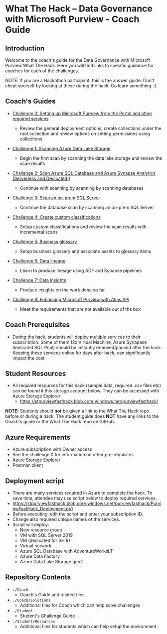 # What The Hack – Data Governance with Microsoft Purview - Coach Guide

## Introduction

Welcome to the coach's guide for the Data Governance with Microsoft Purview What The Hack. Here you will find links to specific guidance for coaches for each of the challenges.

NOTE: If you are a Hackathon participant, this is the answer guide. Don't cheat yourself by looking at these during the hack! Go learn something. :)

## Coach's Guides 

- [Challenge 0: Setting up Microsoft Purview from the Portal and other required services](./Solution0.md)
	 - Review the general deployment options, create collections under the root collection and review options on setting permissions using collections 

- [Challenge 1: Scanning Azure Data Lake Storage](./Solution1.md)
	 - Begin the first scan by scanning the data lake storage and review the scan results 

- [Challenge 2: Scan Azure SQL Database and Azure Synapse Analytics (Serverless and Dedicated)](./Solution2.md)) 
	 - Continue with scanning by scanning by scanning databases 

- [Challenge 3: Scan an on-prem SQL Server](./Solution3.md)
	 - Continue the database scan by scanning an on-prem SQL Server 

- [Challenge 4: Create custom classifications](./Solution4.md)
	 - Setup custom classifications and review the scan results with incremental scans 

- [Challenge 5: Business glossary](./Solution5.md)
	 - Setup business glossary and associate assets to glossary items 

- [Challenge 6: Data lineage](./Solution6.md)
	 - Learn to produce lineage using ADF and Synapse pipelines 

- [Challenge 7: Data insights](./Solution7.md)
	 - Produce insights on the work done so far 

- [Challenge 8: Enhancing Microsoft Purview with Atlas API](./Solution8.md)
	 - Meet the requirements that are not available out of the box 
  
## Coach Prerequisites
- During the hack, students will deploy multiple services to their subscribtion. Some of them (2x Virtual Machine, Azure Synapase dedicated SQL Pool) should be instantly removed/paused after the hack. Keeping these services online for days after hack, can significantly impact the cost.

## Student Resources
- All required resources for this hack (sample data, required .csv files etc) can be found it this storage account below. They can be accessed with Azure Storage Explorer:
    - https://stpurviewfasthack.blob.core.windows.net/purviewfasthack/

**NOTE:** Students should **not** be given a link to the What The Hack repo before or during a hack. The student guide does **NOT** have any links to the Coach's guide or the What The Hack repo on GitHub.  

## Azure Requirements

- Azure subscription with Owner access 
- See the challenge 0 for information on other pre-requisites 
- Azure Storage Explorer
- Postman client

## Deployment script 

- There are many services required in Azure to complete the hack. To save time, attendee may use script below to deploy required services. 
- https://stpurviewfasthack.blob.core.windows.net/purviewfasthack/PurviewFastHack_Deployment.ps1  
- Before executing, edit the script and enter your subscription ID. 
- Change also required unique names of the services. 
- Script will deploy: 
  - New resource group 
  - VM with SQL Server 2019 
  - VM (dedicated for SHIR) 
  - Virtual network 
  - Azure SQL Database with AdventureWorksLT 
  - Azure Data Factory 
  - Azure Data Lake Storage gen2 


## Repository Contents

- `./Coach`
  - Coach's Guide and related files
- `./Coach/Solutions`
  - Additional files for Coach which can help solve challenges
- `./Student`
  - Student's Challenge Guide
- `./Student/Resources`
  - Additional files for students which can help setup the environment
